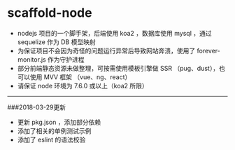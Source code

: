 # scaffold-node

+   nodejs 项目的一个脚手架，后端使用 koa2 ，数据库使用 mysql ，通过 sequelize 作为 DB 模型映射
+   为保证项目不会因为奇怪的问题运行异常后导致网站奔溃，使用了 forever-monitor.js 作为守护进程
+   部分前端静态资源未做整理，可按需使用模板引擎做 SSR （pug、dust），也可以使用 MVV 框架 （vue、ng、react）
+   请保证 node 环境为 7.6.0 或以上（koa2 所限）

----------

###2018-03-29更新

+   更新 pkg.json ，添加部分依赖
+   添加了相关的单例测试示例
+   添加了 eslint 的语法校验
